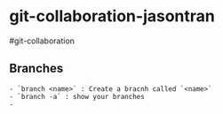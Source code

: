 # git-collaboration-jasontran

#git-collaboration

## Branches

	- `branch <name>` : Create a bracnh called `<name>`
	- `branch -a` : show your branches
	- 
